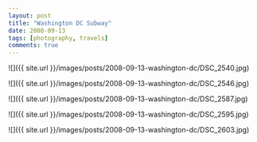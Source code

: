 ```yaml
---
layout: post
title: "Washington DC Subway"
date: 2008-09-13
tags: [photography, travels]
comments: true
---
```

![]({{ site.url }}/images/posts/2008-09-13-washington-dc/DSC_2540.jpg)

![]({{ site.url }}/images/posts/2008-09-13-washington-dc/DSC_2546.jpg)

![]({{ site.url }}/images/posts/2008-09-13-washington-dc/DSC_2587.jpg)

![]({{ site.url }}/images/posts/2008-09-13-washington-dc/DSC_2595.jpg)

![]({{ site.url }}/images/posts/2008-09-13-washington-dc/DSC_2603.jpg)

